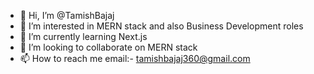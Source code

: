 - 👋 Hi, I’m @TamishBajaj
- 👀 I’m interested in MERN stack and also Business Development roles
- 🌱 I’m currently learning Next.js
- 💞️ I’m looking to collaborate on MERN stack
- 📫 How to reach me email:- tamishbajaj360@gmail.com

<!---
TamishBajaj/TamishBajaj is a ✨ special ✨ repository because its `README.md` (this file) appears on your GitHub profile.
You can click the Preview link to take a look at your changes.
--->
